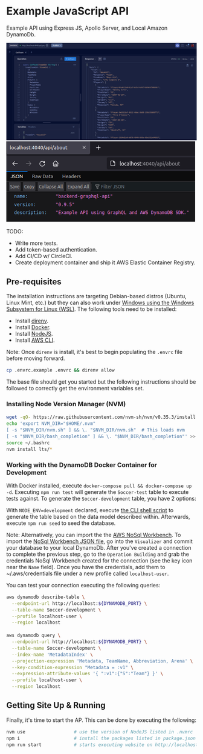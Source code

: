 # Example JavaScript API

Example API using Express JS, Apollo Server, and Local Amazon DynamoDb.

![text](api-1.png)
![text](api-2.png)

TODO:

- Write more tests.
- Add token-based authentication.
- Add CI/CD w/ CircleCI.
- Create deployment container and ship it AWS Elastic Container Registry.

## Pre-requisites

The installation instructions are targeting Debian-based distros (Ubuntu, Linux Mint, etc.) but they can also work under [Windows using the Windows Subsystem for Linux (WSL)](https://docs.microsoft.com/en-us/windows/wsl/about).  The following tools need to be installed:

- Install [direnv](https://direnv.net).
- Install [Docker](https://www.docker.com).
- Install [NodeJS](https://nodejs.org/en/download/).
- Install [AWS CLI](https://docs.aws.amazon.com/cli/latest/userguide/cli-chap-getting-started.html).

Note:  Once `direnv` is install, it's best to begin populating the `.envrc` file before moving forward.

```bash
cp .envrc.example .envrc && direnv allow
```

The base file should get you started but the following instructions should be followed to correctly get the environment variables set.

### Installing Node Version Manager (NVM)

```bash
wget -qO- https://raw.githubusercontent.com/nvm-sh/nvm/v0.35.3/install.sh | bash
echo 'export NVM_DIR="$HOME/.nvm"
[ -s "$NVM_DIR/nvm.sh" ] && \. "$NVM_DIR/nvm.sh"  # This loads nvm
[ -s "$NVM_DIR/bash_completion" ] && \. "$NVM_DIR/bash_completion"' >> ~/.bashrc
source ~/.bashrc
nvm install lts/* 
```

### Working with the DynamoDB Docker Container for Development

With Docker installed, execute `docker-compose pull && docker-compose up -d`.  Executing `npm run test` will generate the `Soccer-test` table to execute tests against.  To generate the `Soccer-development` table, you have 2 options:

With `NODE_ENV=development` declared, execute [the CLI shell script](./database/aws_cli_model_creation.sh) to generate the table based on the data model described within.  Afterwards, execute `npm run seed` to seed the database.

  Note: Alternatively, you can import the the [AWS NoSql Workbench](https://docs.aws.amazon.com/amazondynamodb/latest/developerguide/workbench.settingup.html).  To import the [NoSql Workbench JSON file](./database/nosql_workbench_model.json), go into the `Visualizer` and commit your database to your local DynamoDb.  After you've created a connection to complete the previous step, go to the `Operation Building` and grab the credentials NoSql Workbench created for the connection (see the key icon near the `Name` field).  Once you have the credentials, add them to ~/.aws/credentials file under a new profile called `localhost-user`.  

You can test your connection executing the following queries:

```bash
aws dynamodb describe-table \
  --endpoint-url http://localhost:${DYNAMODB_PORT} \
  --table-name Soccer-development \
  --profile localhost-user \
  --region localhost

aws dynamodb query \
  --endpoint-url http://localhost:${DYNAMODB_PORT} \
  --table-name Soccer-development \
  --index-name 'MetadataIndex' \
  --projection-expression 'Metadata, TeamName, Abbreviation, Arena' \
  --key-condition-expression "Metadata = :v1" \
  --expression-attribute-values '{ ":v1":{"S":"Team"} }' \
  --profile localhost-user \
  --region localhost
```

## Getting Site Up & Running

Finally, it's time to start the AP.  This can be done by executing the following:

```bash
nvm use                  # use the version of NodeJS listed in .nvmrc
npm i                    # install the packages listed in package.json
npm run start            # starts executing website on http://localhost:$PORT
```
